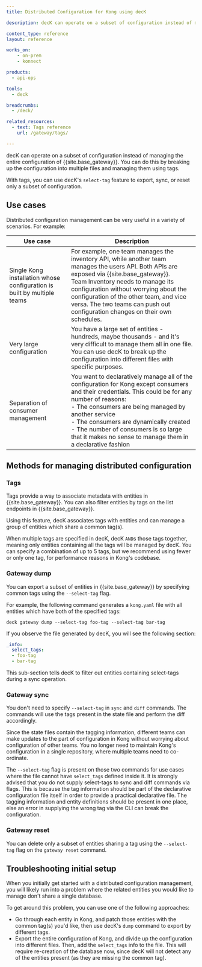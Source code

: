 ```yaml
---
title: Distributed Configuration for Kong using decK

description: decK can operate on a subset of configuration instead of managing the entire configuration of {{site.base_gateway}}.

content_type: reference
layout: reference

works_on:
    - on-prem
    - konnect

products:
  - api-ops

tools:
  - deck

breadcrumbs:
  - /deck/

related_resources:
  - text: Tags reference
    url: /gateway/tags/

---
```


decK can operate on a subset of configuration instead of managing the entire configuration of {{site.base_gateway}}.
You can do this by breaking up the configuration into multiple files and managing them using tags.

With tags, you can use decK's `select-tag` feature to export, sync, or reset
only a subset of configuration.

## Use cases

Distributed configuration management can be very useful in a variety of scenarios. 
For example:

| Use case | Description |
|----------|-------------|
| Single Kong installation whose configuration is built by multiple teams | For example, one team manages the inventory API, while another team manages the users API. Both APIs are exposed via {{site.base_gateway}}. <br> Team Inventory needs to manage its configuration without worrying about the configuration of the other team, and vice versa. The two teams can push out configuration changes on their own schedules. |
| Very large configuration | You have a large set of entities - hundreds, maybe thousands - and it's very difficult to manage them all in one file. You can use decK to break up the configuration into different files with specific purposes. |
| Separation of consumer management | You want to declaratively manage all of the configuration for Kong except consumers and their credentials. This could be for any number of reasons: <br> - The consumers are being managed by another service <br> - The consumers are dynamically created <br> - The number of consumers is so large that it makes no sense to manage them in a declarative fashion | 

## Methods for managing distributed configuration

### Tags

Tags provide a way to associate metadata with entities
in {{site.base_gateway}}. You can also filter entities by tags on the list endpoints in {{site.base_gateway}}.

Using this feature, decK associates tags with entities and can manage a group
of entities which share a common tag(s).

When multiple tags are specified in decK, decK `AND`s those tags together,
meaning only entities containing all the tags will be managed by decK.
You can specify a combination of up to 5 tags, but we recommend using
fewer or only one tag, for performance reasons in Kong's codebase.

### Gateway dump 

You can export a subset of entities in {{site.base_gateway}} by specifying common tags
using the `--select-tag` flag.

For example, the following command generates a `kong.yaml` file with all entities 
which have both of the specified tags:

```shell
deck gateway dump --select-tag foo-tag --select-tag bar-tag
```

If you observe the file generated by decK, you will see the following section:

```yaml
_info:
  select_tags:
  - foo-tag
  - bar-tag
```

This sub-section tells decK to filter out entities containing select-tags during
a sync operation.

### Gateway sync

You don't need to specify `--select-tag` in `sync` and `diff` commands.
The commands will use the tags present in the state file and perform the diff
accordingly.

Since the state files contain the tagging information, different teams can
make updates to the part of configuration in Kong without worrying about
configuration of other teams. You no longer need to maintain Kong's
configuration in a single repository, where multiple teams need to
co-ordinate.

The `--select-tag` flag is present on those two commands for use cases where
the file cannot have `select_tags` defined inside it. It is strongly advised
that you do not supply select-tags to sync and diff commands via flags.
This is because the tag information should be part of the declarative
configuration file itself in order to provide a practical declarative file.
The tagging information and entity definitions should be present in one place,
else an error in supplying the wrong tag via the CLI can break the
configuration.

### Gateway reset

You can delete only a subset of entities sharing a tag using the `--select-tag`
flag on the `gateway reset` command.

## Troubleshooting initial setup

When you initially get started with a distributed configuration
management, you will likely run into a problem where the related entities
you would like to manage don't share a single database.

To get around this problem, you can use one of the following approaches:

- Go through each entity in Kong, and patch those entities with the common
  tag(s) you'd like, then use decK's `dump` command to export by different
  tags.
- Export the entire configuration of Kong, and divide up the configuration
  into different files. Then, add the `select_tags` info to the file.
  This will require re-creation of the database now, since decK will not
  detect any of the entities present (as they are missing the common tag).
